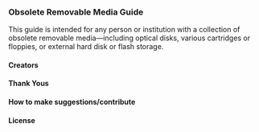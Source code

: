 ### Obsolete Removable Media Guide
This guide is intended for any person or institution with a collection of obsolete removable media—including optical disks, various cartridges or floppies, or external hard disk or flash storage.

#### Creators

#### Thank Yous

#### How to make suggestions/contribute

#### License
